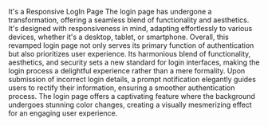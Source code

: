 It's a Responsive LogIn Page 
The login page has undergone a transformation, offering a seamless blend of functionality and aesthetics. It's designed with responsiveness in mind, adapting effortlessly to various devices, whether it's a desktop, tablet, or smartphone.
Overall, this revamped login page not only serves its primary function of authentication but also prioritizes user experience. Its harmonious blend of functionality, aesthetics, and security sets a new standard for login interfaces, making the login process a delightful experience rather than a mere formality.
Upon submission of incorrect login details, a prompt notification elegantly guides users to rectify their information, ensuring a smoother authentication process.
The login page offers a captivating feature where the background undergoes stunning color changes, creating a visually mesmerizing effect for an engaging user experience.
